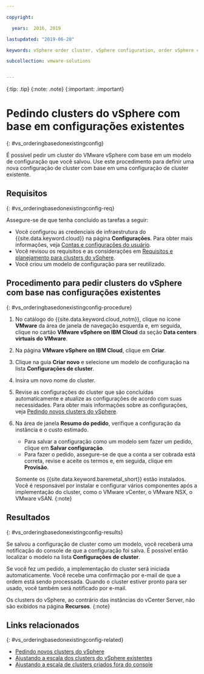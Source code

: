 ```yaml
---

copyright:

  years:  2016, 2019

lastupdated: "2019-06-20"

keywords: vSphere order cluster, vSphere configuration, order vSphere cluster

subcollection: vmware-solutions


---
```


{:tip: .tip}
{:note: .note}
{:important: .important}

# Pedindo clusters do vSphere com base em configurações existentes
{: #vs_orderingbasedonexistingconfig}

É possível pedir um cluster do VMware vSphere com base em um modelo de configuração que você salvou. Use este procedimento para definir uma nova configuração de cluster com base em uma configuração de cluster existente.

## Requisitos
{: #vs_orderingbasedonexistingconfig-req}

Assegure-se de que tenha concluído as tarefas a seguir:
*  Você configurou as credenciais de infraestrutura do {{site.data.keyword.cloud}} na página **Configurações**. Para obter mais informações, veja [Contas e configurações do usuário](/docs/services/vmwaresolutions/vmonic?topic=vmware-solutions-useraccount).
*  Você revisou os requisitos e as considerações em [Requisitos e planejamento para clusters do vSphere](/docs/services/vmwaresolutions/vsphere?topic=vmware-solutions-vs_planning).
*  Você criou um modelo de configuração para ser reutilizado.

## Procedimento para pedir clusters do vSphere com base nas configurações existentes
{: #vs_orderingbasedonexistingconfig-procedure}

1. No catálogo do {{site.data.keyword.cloud_notm}}, clique no ícone **VMware** da área de janela de navegação esquerda e, em seguida, clique no cartão **VMware vSphere on IBM Cloud** da seção **Data centers virtuais do VMware**.
2. Na página **VMware vSphere on IBM Cloud**, clique em **Criar**.  
3. Clique na guia **Criar novo** e selecione um modelo de configuração na lista **Configurações de cluster**.
4. Insira um novo nome do cluster.
5. Revise as configurações do cluster que são concluídas automaticamente e atualize as configurações de acordo com suas necessidades. Para obter mais informações sobre as configurações, veja [Pedindo novos clusters do vSphere](/docs/services/vmwaresolutions/vsphere?topic=vmware-solutions-vs_orderinginstances).
6. Na área de janela **Resumo do pedido**, verifique a configuração da instância e o custo estimado.
   * Para salvar a configuração como um modelo sem fazer um pedido, clique em **Salvar configuração**.
   * Para fazer o pedido, assegure-se de que a conta a ser cobrada está correta, revise e aceite os termos e, em seguida, clique em **Provisão**.

   Somente os {{site.data.keyword.baremetal_short}} estão instalados. Você é responsável por instalar e configurar vários componentes após a implementação do cluster, como o VMware vCenter, o VMware NSX, o VMware vSAN.
   {:note}

## Resultados
{: #vs_orderingbasedonexistingconfig-results}

Se salvou a configuração de cluster como um modelo, você receberá uma notificação do console de que a configuração foi salva. É possível então localizar o modelo na lista **Configurações de cluster**.

Se você fez um pedido, a implementação do cluster será iniciada automaticamente. Você recebe uma confirmação por e-mail de que a ordem está sendo processada. Quando o cluster estiver pronto para ser usado, você também será notificado por e-mail.

Os clusters do vSphere, ao contrário das instâncias do vCenter Server, não são exibidos na página **Recursos**.
{:note}

## Links relacionados
{: #vs_orderingbasedonexistingconfig-related}

* [Pedindo novos clusters do vSphere](/docs/services/vmwaresolutions/vsphere?topic=vmware-solutions-vs_orderinginstances)
* [Ajustando a escala dos clusters do vSphere existentes](/docs/services/vmwaresolutions/vsphere?topic=vmware-solutions-vs_scalingexistingclusters)
* [Ajustando a escala de clusters criados fora do console](/docs/services/vmwaresolutions/vsphere?topic=vmware-solutions-vs_orderingforclustersoutside)
